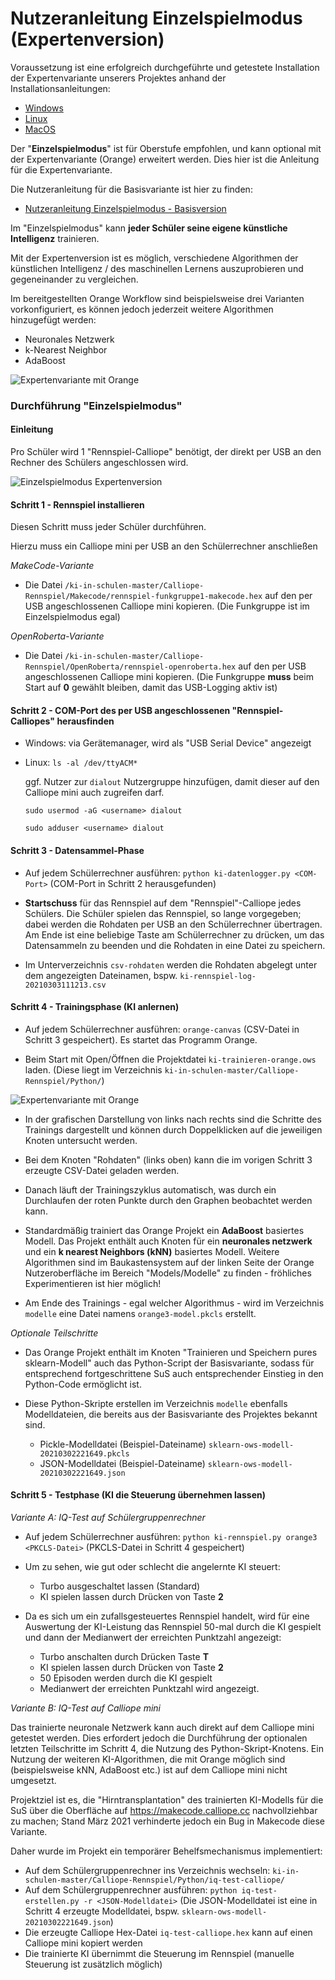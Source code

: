 # Nutzeranleitung Einzelspielmodus (Expertenversion)

Voraussetzung ist eine erfolgreich durchgeführte und getestete Installation der Expertenvariante unserers Projektes anhand der Installationsanleitungen:
* [Windows](./INSTALL-Win.md)
* [Linux](./INSTALL-Lin.md)
* [MacOS](./INSTALL-Mac.md)

Der "__Einzelspielmodus__" ist für Oberstufe empfohlen, und kann optional mit der Expertenvariante (Orange) erweitert werden. Dies hier ist die Anleitung für die Expertenvariante.

Die Nutzeranleitung für die Basisvariante ist hier zu finden:
* [Nutzeranleitung Einzelspielmodus - Basisversion](./Nutzeranleitung-Einzelspielmodus.md)

Im "Einzelspielmodus" kann __jeder Schüler seine eigene künstliche Intelligenz__ trainieren.

Mit der Expertenversion ist es möglich, verschiedene Algorithmen der künstlichen Intelligenz / des maschinellen Lernens auszuprobieren und gegeneinander zu vergleichen.

Im bereitgestellten Orange Workflow sind beispielsweise drei Varianten vorkonfiguriert, es können jedoch jederzeit weitere Algorithmen hinzugefügt werden:
* Neuronales Netzwerk
* k-Nearest Neighbor
* AdaBoost

![Expertenvariante mit Orange](./ki-trainieren-orange.png)

### Durchführung "Einzelspielmodus"

#### Einleitung

Pro Schüler wird 1 "Rennspiel-Calliope" benötigt, der direkt per USB an den Rechner des Schülers angeschlossen wird.

![Einzelspielmodus Expertenversion](./einzelspiel-experte.png)

#### Schritt 1 - Rennspiel installieren

Diesen Schritt muss jeder Schüler durchführen.

Hierzu muss ein Calliope mini per USB an den Schülerrechner anschließen

*MakeCode-Variante*

* Die Datei `/ki-in-schulen-master/Calliope-Rennspiel/Makecode/rennspiel-funkgruppe1-makecode.hex` auf den per USB angeschlossenen Calliope mini kopieren. (Die Funkgruppe ist im Einzelspielmodus egal)

*OpenRoberta-Variante*

* Die Datei `/ki-in-schulen-master/Calliope-Rennspiel/OpenRoberta/rennspiel-openroberta.hex` auf den per USB angeschlossenen Calliope mini kopieren. (Die Funkgruppe __muss__ beim Start auf __0__ gewählt bleiben, damit das USB-Logging aktiv ist)

#### Schritt 2 - COM-Port des per USB angeschlossenen "Rennspiel-Calliopes" herausfinden

* Windows: via Gerätemanager, wird als "USB Serial Device" angezeigt

* Linux: `ls -al /dev/ttyACM*`

  ggf. Nutzer zur `dialout` Nutzergruppe hinzufügen, damit dieser auf den Calliope mini auch zugreifen darf.

  `sudo usermod -aG <username> dialout`

  `sudo adduser <username> dialout`

#### Schritt 3 - Datensammel-Phase

* Auf jedem Schülerrechner ausführen: `python ki-datenlogger.py <COM-Port>` (COM-Port in Schritt 2 herausgefunden)

* __Startschuss__ für das Rennspiel auf dem "Rennspiel"-Calliope jedes Schülers. Die Schüler spielen das Rennspiel, so lange vorgegeben; dabei werden die Rohdaten per USB an den Schülerrechner übertragen. Am Ende ist eine beliebige Taste am Schülerrechner zu drücken, um das Datensammeln zu beenden und die Rohdaten in eine Datei zu speichern.

* Im Unterverzeichnis `csv-rohdaten` werden die Rohdaten abgelegt unter dem angezeigten Dateinamen, bspw. `ki-rennspiel-log-20210303111213.csv`

#### Schritt 4 - Trainingsphase (KI anlernen)

* Auf jedem Schülerrechner ausführen: `orange-canvas` (CSV-Datei in Schritt 3 gespeichert). Es startet das Programm Orange.

* Beim Start mit Open/Öffnen die Projektdatei `ki-trainieren-orange.ows` laden. (Diese liegt im Verzeichnis `ki-in-schulen-master/Calliope-Rennspiel/Python/`)

![Expertenvariante mit Orange](./ki-trainieren-orange.png)

* In der grafischen Darstellung von links nach rechts sind die Schritte des Trainings dargestellt und können durch Doppelklicken auf die jeweiligen Knoten untersucht werden.

* Bei dem Knoten "Rohdaten" (links oben) kann die im vorigen Schritt 3 erzeugte CSV-Datei geladen werden.

* Danach läuft der Trainingszyklus automatisch, was durch ein Durchlaufen der roten Punkte durch den Graphen beobachtet werden kann.

* Standardmäßig trainiert das Orange Projekt ein __AdaBoost__ basiertes Modell. Das Projekt enthält auch Knoten für ein __neuronales netzwerk__ und ein __k nearest Neighbors (kNN)__ basiertes Modell. Weitere Algorithmen sind im Baukastensystem auf der linken Seite der Orange Nutzeroberfläche im Bereich "Models/Modelle" zu finden - fröhliches Experimentieren ist hier möglich!

* Am Ende des Trainings - egal welcher Algorithmus - wird im Verzeichnis `modelle` eine Datei namens `orange3-model.pkcls` erstellt.

*Optionale Teilschritte*

* Das Orange Projekt enthält im Knoten "Trainieren und Speichern pures sklearn-Modell" auch das Python-Script der Basisvariante, sodass für entsprechend fortgeschrittene SuS auch entsprechender Einstieg in den Python-Code ermöglicht ist.

* Diese Python-Skripte erstellen im Verzeichnis `modelle` ebenfalls Modelldateien, die bereits aus der Basisvariante des Projektes bekannt sind.
  * Pickle-Modelldatei (Beispiel-Dateiname) `sklearn-ows-modell-20210302221649.pkcls`
  * JSON-Modelldatei (Beispiel-Dateiname) `sklearn-ows-modell-20210302221649.json`

#### Schritt 5 - Testphase (KI die Steuerung übernehmen lassen)

*Variante A: IQ-Test auf Schülergruppenrechner*

* Auf jedem Schülerrechner ausführen: `python ki-rennspiel.py orange3 <PKCLS-Datei>` (PKCLS-Datei in Schritt 4 gespeichert)

* Um zu sehen, wie gut oder schlecht die angelernte KI steuert:

  * Turbo ausgeschaltet lassen (Standard)
  * KI spielen lassen durch Drücken von Taste __2__

* Da es sich um ein zufallsgesteuertes Rennspiel handelt, wird für eine Auswertung der KI-Leistung das Rennspiel 50-mal durch die KI gespielt und dann der Medianwert der erreichten Punktzahl angezeigt:

  * Turbo anschalten durch Drücken Taste __T__
  * KI spielen lassen durch Drücken von Taste __2__
  * 50 Episoden werden durch die KI gespielt
  * Medianwert der erreichten Punktzahl wird angezeigt.

*Variante B: IQ-Test auf Calliope mini*

Das trainierte neuronale Netzwerk kann auch direkt auf dem Calliope mini getestet werden. Dies erfordert jedoch die Durchführung der optionalen letzten Teilschritte im Schritt 4, die Nutzung des Python-Skript-Knotens. Ein Nutzung der weiteren KI-Algorithmen, die mit Orange möglich sind (beispielsweise kNN, AdaBoost etc.) ist auf dem Calliope mini nicht umgesetzt.

Projektziel ist es, die "Hirntransplantation" des trainierten KI-Modells für die SuS über die Oberfläche auf https://makecode.calliope.cc nachvollziehbar zu machen; Stand März 2021 verhinderte jedoch ein Bug in Makecode diese Variante.

Daher wurde im Projekt ein temporärer Behelfsmechanismus implementiert:

* Auf dem Schülergruppenrechner ins Verzeichnis wechseln: `ki-in-schulen-master/Calliope-Rennspiel/Python/iq-test-calliope/`
* Auf dem Schülergruppenrechner ausführen: `python iq-test-erstellen.py -r <JSON-Modelldatei>` (Die JSON-Modelldatei ist eine in Schritt 4 erzeugte Modelldatei, bspw. `sklearn-ows-modell-20210302221649.json`)
* Die erzeugte Calliope Hex-Datei `iq-test-calliope.hex` kann auf einen Calliope mini kopiert werden
* Die trainierte KI übernimmt die Steuerung im Rennspiel (manuelle Steuerung ist zusätzlich möglich)
